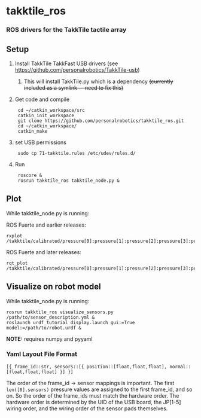 # takktile_ros
### ROS drivers for the TakkTile tactile array

## Setup

1. Install TakkTile TakkFast USB drivers (see https://github.com/personalrobotics/TakkTile-usb)
    1. This will install TakkTile.py which is a dependency ~~(currently included as a symlink -- need to fix this)~~

1. Get code and compile

        cd ~/catkin_workspace/src
        catkin_init_workspace
        git clone https://github.com/personalrobotics/takktile_ros.git
        cd ~/catkin_workspace/
        catkin_make

1. set USB permissions

        sudo cp 71-takktile.rules /etc/udev/rules.d/

1. Run

        roscore &
        rosrun takktile_ros takktile_node.py &

## Plot
While takktile_node.py is running:

ROS Fuerte and earlier releases:
```
rxplot /takktile/calibrated/pressure[0]:pressure[1]:pressure[2]:pressure[3]:pressure[4]
```

ROS Fuerte and later releases:
```
rqt_plot /takktile/calibrated/pressure[0]:pressure[1]:pressure[2]:pressure[3]:pressure[4]
```

## Visualize on robot model
While takktile_node.py is running:
```
rosrun takktile_ros visualize_sensors.py /path/to/sensor_description.yml &
roslaunch urdf_tutorial display.launch gui:=True model:=/path/to/robot.urdf &
```
**NOTE:** requires numpy and pyyaml

### Yaml Layout File Format

```
[{ frame_id::str, sensors::[{ position::[float,float,float], normal::[float,float,float] }] }]
```

The order of the frame_id -> sensor mappings is important. The first `len([0].sensors)` pressure values are assigned to the first frame_id, and so on. So the order of the frame_ids must match the hardware order. The hardware order is determined by the UID of the USB board, the JP[1-5] wiring order, and the wiring order of the sensor pads themselves.

